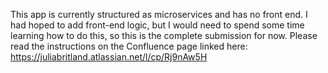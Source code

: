 This app is currently structured as microservices and has no front end. 
I had hoped to add front-end logic, but I would need to spend some time learning 
how to do this, so this is the complete submission for now.
Please read the instructions on the Confluence page linked here: 
https://juliabritland.atlassian.net/l/cp/Rj9nAw5H
